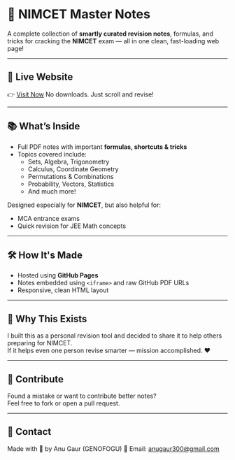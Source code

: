 # 📘 NIMCET Master Notes

A complete collection of **smartly curated revision notes**, formulas, and tricks for cracking the **NIMCET** exam — all in one clean, fast-loading web page!

---

## 🔗 Live Website

👉 [Visit Now]([https://yourusername.github.io/your-repo-name/](https://genofogu.github.io/Quickrevision/))  
No downloads. Just scroll and revise!

---

## 📚 What’s Inside

- Full PDF notes with important **formulas, shortcuts & tricks**
- Topics covered include:
  - Sets, Algebra, Trigonometry
  - Calculus, Coordinate Geometry
  - Permutations & Combinations
  - Probability, Vectors, Statistics
  - And much more!

Designed especially for **NIMCET**, but also helpful for:
- MCA entrance exams
- Quick revision for JEE Math concepts

---

## 🛠 How It's Made

- Hosted using **GitHub Pages**
- Notes embedded using `<iframe>` and raw GitHub PDF URLs
- Responsive, clean HTML layout

---

## 🧠 Why This Exists

I built this as a personal revision tool and decided to share it to help others preparing for NIMCET.  
If it helps even one person revise smarter — mission accomplished. ❤️

---

## 🤝 Contribute

Found a mistake or want to contribute better notes?  
Feel free to fork or open a pull request.

---

## 📩 Contact

Made with 💙 by Anu Gaur (GENOFOGU) 
📧 Email: anugaur300@gmail.com

